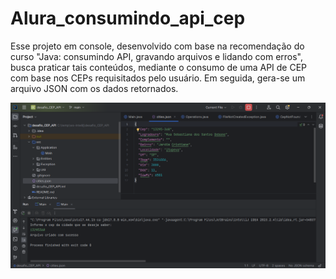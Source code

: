 # Alura_consumindo_api_cep
Esse projeto em console, desenvolvido com base na recomendação do curso "Java: consumindo API, gravando arquivos e lidando com erros", busca praticar tais conteúdos, mediante o consumo de uma API de CEP com base nos CEPs requisitados pelo usuário. Em seguida, gera-se um arquivo JSON com os dados retornados.

![project](captura.png)

